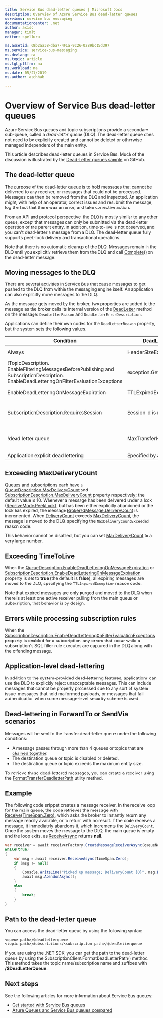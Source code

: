 ```yaml
---
title: Service Bus dead-letter queues | Microsoft Docs
description: Overview of Azure Service Bus dead-letter queues
services: service-bus-messaging
documentationcenter: .net
author: axisc
manager: timlt
editor: spelluru

ms.assetid: 68b2aa38-dba7-491a-9c26-0289bc15d397
ms.service: service-bus-messaging
ms.devlang: na
ms.topic: article
ms.tgt_pltfrm: na
ms.workload: na
ms.date: 05/21/2019
ms.author: aschhab

---
```

# Overview of Service Bus dead-letter queues

Azure Service Bus queues and topic subscriptions provide a secondary sub-queue, called a *dead-letter queue* (DLQ). The dead-letter queue does not need to be explicitly created and cannot be deleted or otherwise managed independent of the main entity.

This article describes dead-letter queues in Service Bus. Much of the discussion is illustrated by the [Dead-Letter queues sample](https://github.com/Azure/azure-service-bus/tree/master/samples/DotNet/Microsoft.ServiceBus.Messaging/DeadletterQueue) on GitHub.
 
## The dead-letter queue

The purpose of the dead-letter queue is to hold messages that cannot be delivered to any receiver, or messages that could not be processed. Messages can then be removed from the DLQ and inspected. An application might, with help of an operator, correct issues and resubmit the message, log the fact that there was an error, and take corrective action. 

From an API and protocol perspective, the DLQ is mostly similar to any other queue, except that messages can only be submitted via the dead-letter operation of the parent entity. In addition, time-to-live is not observed, and you can't dead-letter a message from a DLQ. The dead-letter queue fully supports peek-lock delivery and transactional operations.

Note that there is no automatic cleanup of the DLQ. Messages remain in the DLQ until you explicitly retrieve them from the DLQ and call [Complete()](/dotnet/api/microsoft.azure.servicebus.queueclient.completeasync) on the dead-letter message.

## Moving messages to the DLQ

There are several activities in Service Bus that cause messages to get pushed to the DLQ from within the messaging engine itself. An application can also explicitly move messages to the DLQ. 

As the message gets moved by the broker, two properties are added to the message as the broker calls its internal version of the [DeadLetter](/dotnet/api/microsoft.azure.servicebus.queueclient.deadletterasync) method on the message: `DeadLetterReason` and `DeadLetterErrorDescription`.

Applications can define their own codes for the `DeadLetterReason` property, but the system sets the following values.

| Condition | DeadLetterReason | DeadLetterErrorDescription |
| --- | --- | --- |
| Always |HeaderSizeExceeded |The size quota for this stream has been exceeded. |
| !TopicDescription.<br />EnableFilteringMessagesBeforePublishing and SubscriptionDescription.<br />EnableDeadLetteringOnFilterEvaluationExceptions |exception.GetType().Name |exception.Message |
| EnableDeadLetteringOnMessageExpiration |TTLExpiredException |The message expired and was dead lettered. |
| SubscriptionDescription.RequiresSession |Session id is null. |Session enabled entity doesn't allow a message whose session identifier is null. |
| !dead letter queue | MaxTransferHopCountExceeded | The maximum number of allowed hops when forwarding between queues. Value is set to 4. |
| Application explicit dead lettering |Specified by application |Specified by application |

## Exceeding MaxDeliveryCount

Queues and subscriptions each have a [QueueDescription.MaxDeliveryCount](/dotnet/api/microsoft.servicebus.messaging.queuedescription.maxdeliverycount) and [SubscriptionDescription.MaxDeliveryCount](/dotnet/api/microsoft.servicebus.messaging.subscriptiondescription.maxdeliverycount) property respectively; the default value is 10. Whenever a message has been delivered under a lock ([ReceiveMode.PeekLock](/dotnet/api/microsoft.azure.servicebus.receivemode)), but has been either explicitly abandoned or the lock has expired, the message [BrokeredMessage.DeliveryCount](/dotnet/api/microsoft.servicebus.messaging.brokeredmessage) is incremented. When [DeliveryCount](/dotnet/api/microsoft.servicebus.messaging.brokeredmessage) exceeds [MaxDeliveryCount](/dotnet/api/microsoft.servicebus.messaging.queuedescription.maxdeliverycount), the message is moved to the DLQ, specifying the `MaxDeliveryCountExceeded` reason code.

This behavior cannot be disabled, but you can set [MaxDeliveryCount](/dotnet/api/microsoft.servicebus.messaging.queuedescription.maxdeliverycount) to a very large number.

## Exceeding TimeToLive

When the [QueueDescription.EnableDeadLetteringOnMessageExpiration](/dotnet/api/microsoft.servicebus.messaging.queuedescription) or [SubscriptionDescription.EnableDeadLetteringOnMessageExpiration](/dotnet/api/microsoft.servicebus.messaging.subscriptiondescription) property is set to **true** (the default is **false**), all expiring messages are moved to the DLQ, specifying the  `TTLExpiredException` reason code.

Note that expired messages are only purged and moved to the DLQ when there is at least one active receiver pulling from the main queue or subscription; that behavior is by design.

## Errors while processing subscription rules

When the [SubscriptionDescription.EnableDeadLetteringOnFilterEvaluationExceptions](/dotnet/api/microsoft.servicebus.messaging.subscriptiondescription) property is enabled for a subscription, any errors that occur while a subscription's SQL filter rule executes are captured in the DLQ along with the offending message.

## Application-level dead-lettering

In addition to the system-provided dead-lettering features, applications can use the DLQ to explicitly reject unacceptable messages. This can include messages that cannot be properly processed due to any sort of system issue, messages that hold malformed payloads, or messages that fail authentication when some message-level security scheme is used.

## Dead-lettering in ForwardTo or SendVia scenarios

Messages will be sent to the transfer dead-letter queue under the following conditions:

- A message passes through more than 4 queues or topics that are [chained together](service-bus-auto-forwarding.md).
- The destination queue or topic is disabled or deleted.
- The destination queue or topic exceeds the maximum entity size.

To retrieve these dead-lettered messages, you can create a receiver using the [FormatTransferDeadletterPath](/dotnet/api/microsoft.azure.servicebus.entitynamehelper.formattransferdeadletterpath) utility method.

## Example

The following code snippet creates a message receiver. In the receive loop for the main queue, the code retrieves the message with [Receive(TimeSpan.Zero)](/dotnet/api/microsoft.servicebus.messaging.messagereceiver), which asks the broker to instantly return any message readily available, or to return with no result. If the code receives a message, it immediately abandons it, which increments the  `DeliveryCount`. Once the system moves the message to the DLQ, the main queue is empty and the loop exits, as [ReceiveAsync](/dotnet/api/microsoft.servicebus.messaging.messagereceiver) returns **null**.

```csharp
var receiver = await receiverFactory.CreateMessageReceiverAsync(queueName, ReceiveMode.PeekLock);
while(true)
{
    var msg = await receiver.ReceiveAsync(TimeSpan.Zero);
    if (msg != null)
    {
        Console.WriteLine("Picked up message; DeliveryCount {0}", msg.DeliveryCount);
        await msg.AbandonAsync();
    }
    else
    {
        break;
    }
}
```

## Path to the dead-letter queue
You can access the dead-letter queue by using the following syntax:

```
<queue path>/$deadletterqueue
<topic path>/Subscriptions/<subscription path>/$deadletterqueue
```

If you are using the .NET SDK, you can get the path to the dead-letter queue by using the SubscriptionClient.FormatDeadLetterPath() method. This method takes the topic name/subscription name and suffixes with **/$DeadLetterQueue**.


## Next steps

See the following articles for more information about Service Bus queues:

* [Get started with Service Bus queues](service-bus-dotnet-get-started-with-queues.md)
* [Azure Queues and Service Bus queues compared](service-bus-azure-and-service-bus-queues-compared-contrasted.md)

